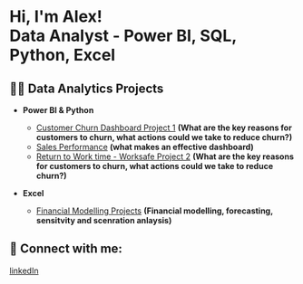 <h1>Hi, I'm Alex! <br/>  <a >Data Analyst</a> - <a >Power BI</a>, <a >SQL</a>, <a >Python</a>, <a >Excel</a></h1>

<h2>👨‍💻 Data Analytics Projects</h2>

- <b>Power BI & Python</b>
  - [Customer Churn Dashboard Project 1](https://github.com/AlexVasilevski2/Projects/tree/main)  <b>(What are the key reasons for customers to churn, what actions could we take to reduce churn?)</b>
  - [Sales Performance](https://github.com/AlexVasilevski2/DashboardsPortfolio/tree/main)  <b>(what makes an effective dashboard)</b>
  - [Return to Work time - Worksafe Project 2](https://github.com/AlexVasilevski2/Projects/tree/main)  <b>(What are the key reasons for customers to churn, what actions could we take to reduce churn?)</b>


- <b>Excel</b>
  - [Financial Modelling Projects](https://github.com/AlexVasilevski2/Excel-Dashboards/tree/main)  <b>(Financial modelling, forecasting, sensitvity and scenration anlaysis)</b>

<h2> 🤳 Connect with me:</h2>

[linkedIn](https://www.linkedin.com/in/alex-vasilevski-5a052051/)

<!--
**joshmadakor1/joshmadakor1** is a ✨ _special_ ✨ repository because its `README.md` (this file) appears on your GitHub profile.

Here are some ideas to get you started:

- 🔭 I’m currently working on ...
- 🌱 I’m currently learning ...
- 👯 I’m looking to collaborate on ...
- 🤔 I’m looking for help with ...
- 💬 Ask me about ...
- 📫 How to reach me: ...
- 😄 Pronouns: ...
- ⚡ Fun fact: ...
-->
